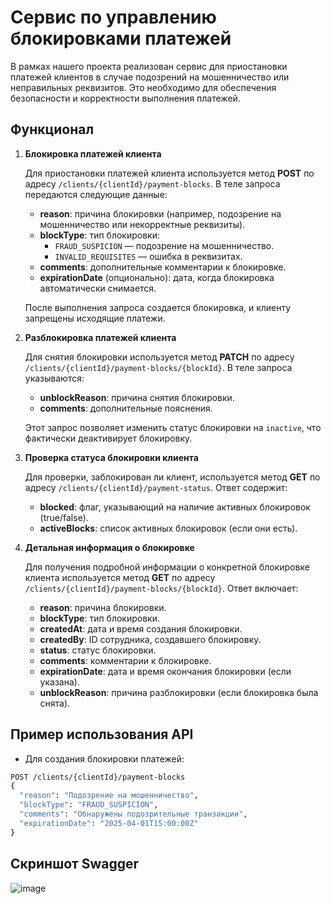 # Сервис по управлению блокировками платежей

В рамках нашего проекта реализован сервис для приостановки платежей клиентов в случае подозрений на мошенничество или неправильных реквизитов. Это необходимо для обеспечения безопасности и корректности выполнения платежей.

## Функционал

1. **Блокировка платежей клиента**

   Для приостановки платежей клиента используется метод **POST** по адресу `/clients/{clientId}/payment-blocks`. В теле запроса передаются следующие данные:
   
   - **reason**: причина блокировки (например, подозрение на мошенничество или некорректные реквизиты).
   - **blockType**: тип блокировки:
     - `FRAUD_SUSPICION` — подозрение на мошенничество.
     - `INVALID_REQUISITES` — ошибка в реквизитах.
   - **comments**: дополнительные комментарии к блокировке.
   - **expirationDate** (опционально): дата, когда блокировка автоматически снимается.
   
   После выполнения запроса создается блокировка, и клиенту запрещены исходящие платежи.

2. **Разблокировка платежей клиента**

   Для снятия блокировки используется метод **PATCH** по адресу `/clients/{clientId}/payment-blocks/{blockId}`. В теле запроса указываются:
   
   - **unblockReason**: причина снятия блокировки.
   - **comments**: дополнительные пояснения.
   
   Этот запрос позволяет изменить статус блокировки на `inactive`, что фактически деактивирует блокировку.

3. **Проверка статуса блокировки клиента**

   Для проверки, заблокирован ли клиент, используется метод **GET** по адресу `/clients/{clientId}/payment-status`. Ответ содержит:
   
   - **blocked**: флаг, указывающий на наличие активных блокировок (true/false).
   - **activeBlocks**: список активных блокировок (если они есть).

4. **Детальная информация о блокировке**

   Для получения подробной информации о конкретной блокировке клиента используется метод **GET** по адресу `/clients/{clientId}/payment-blocks/{blockId}`. Ответ включает:
   
   - **reason**: причина блокировки.
   - **blockType**: тип блокировки.
   - **createdAt**: дата и время создания блокировки.
   - **createdBy**: ID сотрудника, создавшего блокировку.
   - **status**: статус блокировки.
   - **comments**: комментарии к блокировке.
   - **expirationDate**: дата и время окончания блокировки (если указана).
   - **unblockReason**: причина разблокировки (если блокировка была снята).

## Пример использования API

- Для создания блокировки платежей:

```bash
POST /clients/{clientId}/payment-blocks
{
  "reason": "Подозрение на мошенничество",
  "blockType": "FRAUD_SUSPICION",
  "comments": "Обнаружены подозрительные транзакции",
  "expirationDate": "2025-04-01T15:00:00Z"
}
```

## Скриншот Swagger
![image](https://github.com/user-attachments/assets/2c806a77-334f-4f89-a955-68e83d68f4d0)
